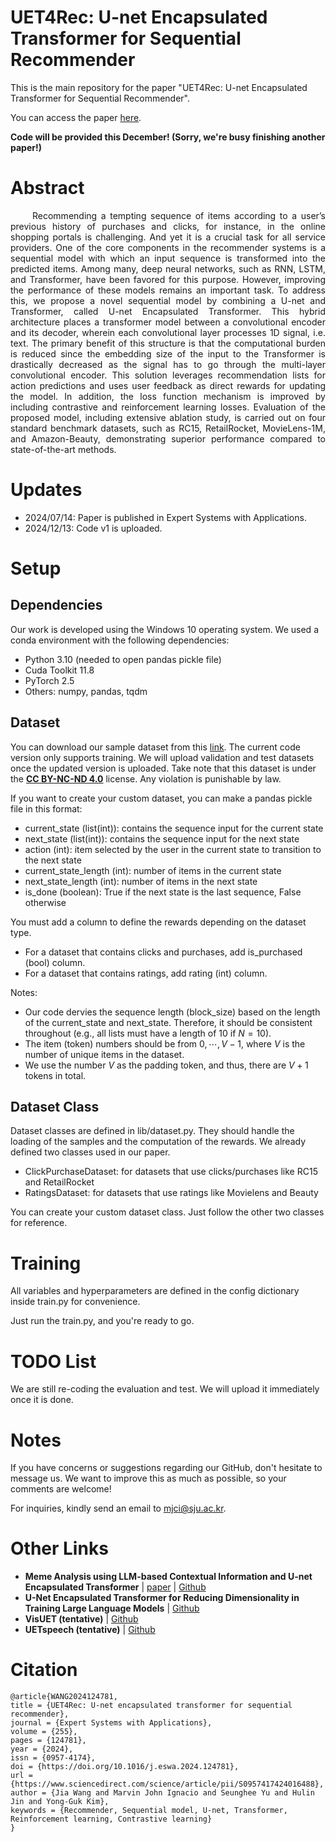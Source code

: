 # UET4Rec: U-net Encapsulated Transformer for  Sequential Recommender

This is the main repository for the paper "UET4Rec: U-net Encapsulated Transformer for  Sequential Recommender".

You can access the paper [here](https://www.sciencedirect.com/science/article/pii/S0957417424016488).

**Code will be provided this December! (Sorry, we're busy finishing another paper!)**

# Abstract
 <div align="justify">
&ensp;&ensp;&ensp;&ensp;&ensp;Recommending a tempting sequence of items according to a user’s previous history of purchases and clicks, for instance, in the online shopping portals is challenging. And yet it is a crucial task for all service providers. One of the core components in the recommender systems is a sequential model with which an input sequence is transformed into the predicted items. Among many, deep neural networks, such as RNN, LSTM, and Transformer, have been favored for this purpose. However, improving the performance of these models remains an important task. To address this, we propose a novel sequential model by combining a U-net and Transformer, called U-net Encapsulated Transformer. This hybrid architecture places a transformer model between a convolutional encoder and its decoder, wherein each convolutional layer processes 1D signal, i.e. text. The primary benefit of this structure is that the computational burden is reduced since the embedding size of the input to the Transformer is drastically decreased as the signal has to go through the multi-layer convolutional encoder. This solution leverages recommendation lists for action predictions and uses user feedback as direct rewards for updating the model. In addition, the loss function mechanism is improved by including contrastive and reinforcement learning losses. Evaluation of the proposed model, including extensive ablation study, is carried out on four standard benchmark datasets, such as RC15, RetailRocket, MovieLens-1M, and Amazon-Beauty, demonstrating superior performance compared to state-of-the-art methods.
</div>

# Updates
- 2024/07/14: Paper is published in Expert Systems with Applications.
- 2024/12/13: Code v1 is uploaded.

# Setup

## Dependencies
Our work is developed using the Windows 10 operating system. We used a conda environment with the following dependencies:
- Python 3.10 (needed to open pandas pickle file)
- Cuda Toolkit 11.8
- PyTorch 2.5
- Others: numpy, pandas, tqdm

## Dataset
You can download our sample dataset from this [link](https://drive.google.com/drive/folders/1Oc10Y51UlaoT02l77IMheu9v6oQ0R-BZ?usp=sharing). The current code version only supports training. We will upload validation and test datasets once the updated version is uploaded. Take note that this dataset is under the [**CC BY-NC-ND 4.0**](https://creativecommons.org/licenses/by-nc-nd/4.0/) license. Any violation is punishable by law.

If you want to create your custom dataset, you can make a pandas pickle file in this format:
- current_state (list(int)): contains the sequence input for the current state
- next_state (list(int)): contains the sequence input for the next state
- action (int): item selected by the user in the current state to transition to the next state
- current_state_length (int): number of items in the current state
- next_state_length (int): number of items in the next state
- is_done (boolean): True if the next state is the last sequence, False otherwise

You must add a column to define the rewards depending on the dataset type.
- For a dataset that contains clicks and purchases, add is_purchased (bool) column.
- For a dataset that contains ratings, add rating (int) column.

Notes:
- Our code dervies the sequence length (block_size) based on the length of the current_state and next_state. Therefore, it should be consistent throughout (e.g., all lists must have a length of 10 if $`N=10`$).
- The item (token) numbers should be from $`0,\cdots,V-1`$, where $`V`$ is the number of unique items in the dataset.
- We use the number $`V`$ as the padding token, and thus, there are $`V+1`$ tokens in total.

## Dataset Class

Dataset classes are defined in lib/dataset.py. They should handle the loading of the samples and the computation of the rewards. We already defined two classes used in our paper.
- ClickPurchaseDataset: for datasets that use clicks/purchases like RC15 and RetailRocket
- RatingsDataset: for datasets that use ratings like Movielens and Beauty

You can create your custom dataset class. Just follow the other two classes for reference.

# Training

All variables and hyperparameters are defined in the config dictionary inside train.py for convenience.

Just run the train.py, and you're ready to go.

# TODO List

We are still re-coding the evaluation and test. We will upload it immediately once it is done.

# Notes
If you have concerns or suggestions regarding our GitHub, don't hesitate to message us. We want to improve this as much as possible, so your comments are welcome!

For inquiries, kindly send an email to mjci@sju.ac.kr.

# Other Links
- **Meme Analysis using LLM-based Contextual Information and U-net Encapsulated Transformer** | [paper](https://ieeexplore.ieee.org/document/10589379) | [Github](https://github.com/ignaciomarvinjohn/meme-uet-hmt)
- **U-Net Encapsulated Transformer for Reducing Dimensionality in Training Large Language Models** | [Github](https://github.com/ignaciomarvinjohn/uetlm)
- **VisUET (tentative)** | [Github](https://github.com/ignaciomarvinjohn/visuet)
- **UETspeech (tentative)** | [Github](https://github.com/ignaciomarvinjohn/uetspeech)


# Citation
```
@article{WANG2024124781,
title = {UET4Rec: U-net encapsulated transformer for sequential recommender},
journal = {Expert Systems with Applications},
volume = {255},
pages = {124781},
year = {2024},
issn = {0957-4174},
doi = {https://doi.org/10.1016/j.eswa.2024.124781},
url = {https://www.sciencedirect.com/science/article/pii/S0957417424016488},
author = {Jia Wang and Marvin John Ignacio and Seunghee Yu and Hulin Jin and Yong-Guk Kim},
keywords = {Recommender, Sequential model, U-net, Transformer, Reinforcement learning, Contrastive learning}
}
```
